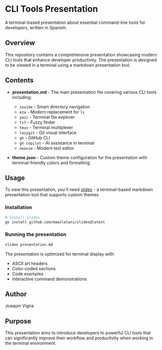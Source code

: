 # CLI Tools Presentation

A terminal-based presentation about essential command-line tools for developers, written in Spanish.

## Overview

This repository contains a comprehensive presentation showcasing modern CLI tools that enhance developer productivity. The presentation is designed to be viewed in a terminal using a markdown presentation tool.

## Contents

- **presentation.md** - The main presentation file covering various CLI tools including:
  - `zoxide` - Smart directory navigation
  - `eza` - Modern replacement for `ls`
  - `yazi` - Terminal file explorer
  - `fzf` - Fuzzy finder
  - `tmux` - Terminal multiplexer
  - `lazygit` - Git visual interface
  - `gh` - GitHub CLI
  - `gh copilot` - AI assistance in terminal
  - `neovim` - Modern text editor

- **theme.json** - Custom theme configuration for the presentation with terminal-friendly colors and formatting

## Usage

To view this presentation, you'll need [slides](https://github.com/maaslalani/slides) - a terminal-based markdown presentation tool that supports custom themes.

### Installation

```bash
# Install slides
go install github.com/maaslalani/slides@latest
```

### Running the presentation

```bash
slides presentation.md
```

The presentation is optimized for terminal display with:
- ASCII art headers
- Color-coded sections
- Code examples
- Interactive command demonstrations

## Author

Joaquin Vigna

## Purpose

This presentation aims to introduce developers to powerful CLI tools that can significantly improve their workflow and productivity when working in the terminal environment.